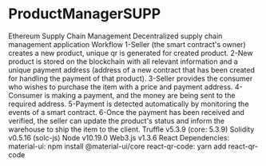 # ProductManagerSUPP
 Ethereum Supply Chain Management Decentralized supply chain management application  Workflow 1-Seller (the smart contract's owner) creates a new product, unique qr is generated for created product. 2-New product is stored on the blockchain with all relevant information and a unique payment address (address of a new contract that has been created for handling the payment of that product). 3-Seller provides the consumer who wishes to purchase the item with a price and payment address. 4-Consumer is making a payment, and the money are being sent to the required address. 5-Payment is detected automatically by monitoring the events of a smart contract. 6-Once the payment has been received and verified, the seller can update the product's status and inform the warehouse to ship the item to the client.  Truffle v5.3.9 (core: 5.3.9) Solidity v0.5.16 (solc-js) Node v10.19.0 Web3.js v1.3.6 React  Dependencies: material-ui: npm install @material-ui/core react-qr-code: yarn add react-qr-code
